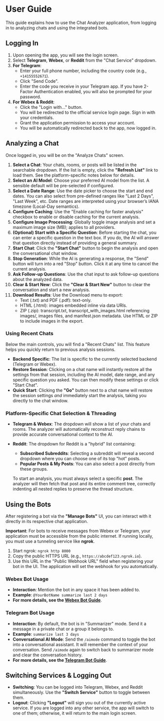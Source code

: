 # User Guide

This guide explains how to use the Chat Analyzer application, from logging in to analyzing chats and using the integrated bots.

## Logging In

1.  Upon opening the app, you will see the login screen.
2.  Select **Telegram**, **Webex**, or **Reddit** from the "Chat Service" dropdown.
3.  **For Telegram**:
    -   Enter your full phone number, including the country code (e.g., `+14155552671`).
    -   Click "Send Code".
    -   Enter the code you receive in your Telegram app. If you have 2-Factor Authentication enabled, you will also be prompted for your password.
4.  **For Webex & Reddit**:
    -   Click the "Login with..." button.
    -   You will be redirected to the official service login page. Sign in with your credentials.
    -   Grant the application permission to access your account.
    -   You will be automatically redirected back to the app, now logged in.

## Analyzing a Chat

Once logged in, you will be on the "Analyze Chats" screen.

1.  **Select a Chat**: Your chats, rooms, or posts will be listed in the searchable dropdown. If the list is empty, click the **"Refresh List"** link to load them. See the platform-specific notes below for details.
2.  **Select an AI Model**: Choose your preferred AI model from the list. A sensible default will be pre-selected if configured.
3.  **Select a Date Range**: Use the date picker to choose the start and end dates. You can also select from pre-defined ranges like "Last 2 Days", "Last Week", etc. Date ranges are interpreted using your browser’s IANA timezone (Local-Day semantics).
4.  **Configure Caching**: Use the "Enable caching for faster analysis" checkbox to enable or disable caching for the current analysis.
5.  **Configure Image Processing**: Globally toggle image analysis and set a maximum image size (MB); applies to all providers.
6.  **(Optional) Start with a Specific Question**: Before starting the chat, you can enter a specific question in the text box. If you do, the AI will answer that question directly instead of providing a general summary.
7.  **Start Chat**: Click the **"Start Chat"** button to begin the analysis and open the conversational chat window.
8.  **Stop Generation**: While the AI is generating a response, the "Send" button will turn into a red "Stop" button. Click it at any time to cancel the current analysis.
9.  **Ask Follow-up Questions**: Use the chat input to ask follow-up questions about the analyzed data.
10. **Clear & Start New**: Click the **"Clear & Start New"** button to clear the conversation and start a new analysis.
11. **Download Results**: Use the Download menu to export:
    - Text (.txt) and PDF (.pdf): text-only.
    - HTML (.html): images embedded inline via data URIs.
    - ZIP (.zip): transcript.txt, transcript_with_images.html referencing images/, images files, and manifest.json metadata.
    Use HTML or ZIP to include images in the export.

### Using Recent Chats

Below the main controls, you will find a "Recent Chats" list. This feature helps you quickly return to previous analysis sessions.

-   **Backend Specific**: The list is specific to the currently selected backend (Telegram or Webex).
-   **Restore Session**: Clicking on a chat name will instantly restore all the settings from that session, including the AI model, date range, and any specific question you asked. You can then modify these settings or click "Start Chat".
-   **Quick Start**: Clicking the **"Go"** button next to a chat name will restore the session settings *and* immediately start the analysis, taking you directly to the chat window.

### Platform-Specific Chat Selection & Threading

-   **Telegram & Webex**: The dropdown will show a list of your chats and rooms. The analyzer will automatically reconstruct reply chains to provide accurate conversational context to the AI.
-   **Reddit**: The dropdown for Reddit is a "hybrid" list containing:
    -   **Subscribed Subreddits**: Selecting a subreddit will reveal a second dropdown where you can choose one of its top "hot" posts.
    -   **Popular Posts & My Posts**: You can also select a post directly from these groups.
    
    To start an analysis, you must always select a specific **post**. The analyzer will then fetch that post and its entire comment tree, correctly indenting all nested replies to preserve the thread structure.

## Using the Bots

After registering a bot via the **"Manage Bots"** UI, you can interact with it directly in its respective chat application.

**Important**: For bots to receive messages from Webex or Telegram, your application must be accessible from the public internet. If running locally, you must use a tunneling service like **ngrok**.
1.  Start ngrok: `ngrok http 8000`
2.  Copy the public HTTPS URL (e.g., `https://abcdef123.ngrok.io`).
3.  Use this URL in the "Public Webhook URL" field when registering your bot in the UI. The application will set the webhook for you automatically.

### Webex Bot Usage
-   **Interaction**: Mention the bot in any space it has been added to.
-   **Example**: `@YourBotName summarize last 2 days`
-   **For more details, see the [Webex Bot Guide](webex_bot_guide.md)**.

### Telegram Bot Usage
-   **Interaction**: By default, the bot is in "Summarizer" mode. Send it a message in a private chat or a group it belongs to.
-   **Example**: `summarize last 3 days`
-   **Conversational AI Mode**: Send the `/aimode` command to toggle the bot into a conversational assistant. It will remember the context of your conversation. Send `/aimode` again to switch back to summarizer mode and clear the conversation history.
-   **For more details, see the [Telegram Bot Guide](telegram_bot_guide.md)**.

## Switching Services & Logging Out

-   **Switching**: You can be logged into Telegram, Webex, and Reddit simultaneously. Use the **"Switch Service"** button to toggle between them.
-   **Logout**: Clicking **"Logout"** will sign you out of the currently active service. If you are logged into any other service, the app will switch to one of them; otherwise, it will return to the main login screen.
